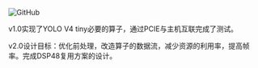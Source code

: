 ![GitHub](https://img.shields.io/github/license/liuwei9/spinal_yolo)

v1.0实现了YOLO V4 tiny必要的算子，通过PCIE与主机互联完成了测试。

v2.0设计目标：优化前处理，改造算子的数据流，减少资源的利用率，提高帧率。完成DSP48复用方案的设计。

